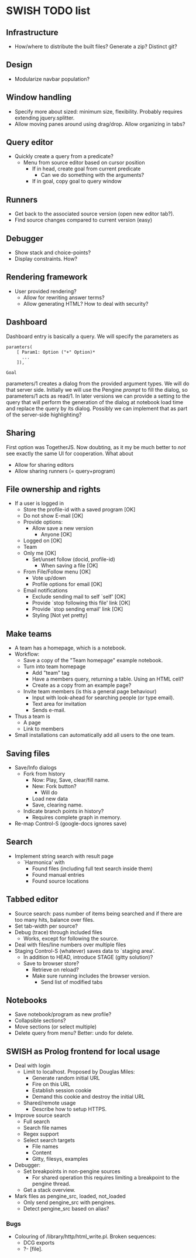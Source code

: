 # SWISH TODO list

## Infrastructure

  - How/where to distribute the built files?  Generate a zip?  Distinct
    git?

## Design

  - Modularize navbar population?

## Window handling

  - Specify more about sized: minimum size, flexibility.  Probably
    requires extending jquery.splitter.
  - Allow moving panes around using drag/drop.  Allow organizing
    in tabs?

## Query editor

  - Quickly create a query from a predicate?
    - Menu from source editor based on cursor position
      - If in head, create goal from current predicate
        - Can we do something with the arguments?
      - If in goal, copy goal to query window

## Runners

  - Get back to the associated source version (open new editor tab?).
  - Find source changes compared to current version (easy)

## Debugger

  - Show stack and choice-points?
  - Display constraints.  How?

## Rendering framework

  - User provided rendering?
    - Allow for rewriting answer terms?
    - Allow generating HTML?  How to deal with security?

## Dashboard

Dashboard entry is basically a query. We will specify the parameters as

```
paramters(
    [ Param1: Option ("+" Option)*
      ...
    ]),

Goal
```

parameters/1 creates a dialog from the  provided argument types. We will
do that server side. Initially we will  use the Pengine _prompt_ to fill
the dialog, so parameters/1 acts as  read/1.   In  later versions we can
provide a setting to the query that   will perform the generation of the
dialog at notebook load time  and  replace   the  query  by  its dialog.
Possibly we can implement that as part of the server-side highlighting?


## Sharing

First option was TogetherJS.  Now doubting, as it my be much better to
_not_ see exactly the same UI for cooperation.  What about

  - Allow for sharing editors
  - Allow sharing runners (= query+program)

## File ownership and rights

  - If a user is logged in
    - Store the profile-id with a saved program			[OK]
    - Do not show E-mail					[OK]
    - Provide options:
      - Allow save a new version
        - Anyone						[OK]
	- Logged on						[OK]
	- Team
	- Only me						[OK]
      - Set/unset follow (docid, profile-id)
        - When saving a file					[OK]
	- From File/Follow menu					[OK]
      - Vote up/down
      - Profile options for email				[OK]
    - Email notifications
      - Exclude sending mail to self `self'			[OK]
      - Provide `stop following this file' link			[OK]
      - Provide `stop sending email' link			[OK]
      - Styling						        [Not yet pretty]

## Make teams

  - A team has a homepage, which is a notebook.
  - Workflow:
    - Save a copy of the "Team homepage" example notebook.
    - Turn into team homepage
      - Add "team" tag
      - Have a members query, returning a table.  Using an
        HTML cell?
      - Create as a copy from an example page?
    - Invite team members (is this a general page behaviour)
      - Input with look-ahead for searching people (or type
	email).
      - Text area for invitation
      - Sends e-mail.
  - Thus a team is
    - A page
    - Link to members
  - Small installations can automatically add all users to the
    one team.


## Saving files

  - Save/Info dialogs
    - Fork from history
      - Now: Play, Save, clear/fill name.
      - New: Fork button?
        - Will do
	  - Load new data
	  - Save, clearing name.
    - Indicate branch points in history?
      - Requires complete graph in memory.
  - Re-map Control-S (google-docs ignores save)

## Search

  - Implement string search with result page
    - `Harmonica' with
      - Found files (including full text search inside them)
      - Found manual entries
      - Found source locations

## Tabbed editor

  - Source search: pass number of items being searched and
    if there are too many hits, balance over files.
  - Set tab-width per source?
  - Debug (trace) through included files
    - Works, except for following the source.
  - Deal with files/line numbers over multiple files
  - Staging
    Control-S (whatever) saves data to `staging area'.
    - In addition to HEAD, introduce STAGE (gitty solution)?
    - Save to browser store?
      - Retrieve on reload?
      - Make sure running includes the browser version.
        - Send list of modified tabs

## Notebooks

  - Save notebook/program as new profile?
  - Collapsible sections?
  - Move sections (or select multiple)
  - Delete query from menu?  Better: undo for delete.

## SWISH as Prolog frontend for local usage

  - Deal with login
    - Limit to localhost.  Proposed by Douglas Miles:
      - Generate random initial URL
      - Fire on this URL
      - Establish session cookie
      - Demand this cookie and destroy the initial URL
    - Shared/remote usage
      - Describe how to setup HTTPS.
  - Improve source search
    - Full search
    - Search file names
    - Regex support
    - Select search targets
      - File names
      - Content
      - Gitty, filesys, examples
  - Debugger:
    - Set breakpoints in non-pengine sources
      - For shared operation this requires limiting a breakpoint to
        the pengine thread.
    - Get a stack overview.
  - Mark files as pengine_src, loaded, not_loaded
    - Only send pengine_src with pengines.
    - Detect pengine_src based on alias?

### Bugs

  - Colouring of /library/http/html_write.pl.  Broken sequences:
    - DCG exports
    - ?- [file].

